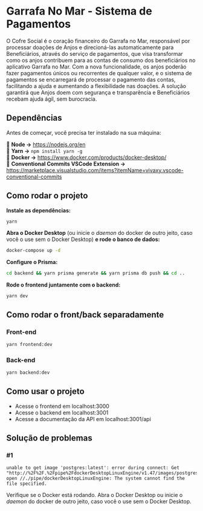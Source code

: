 # Garrafa No Mar - Sistema de Pagamentos

O Cofre Social é o coração financeiro do Garrafa no Mar, responsável por processar doações de Anjos e direcioná-las automaticamente para Beneficiários, através do serviço de pagamentos, que visa transformar como os anjos contribuem para as contas de consumo dos beneficiários no aplicativo Garrafa no Mar. Com a nova funcionalidade, os anjos poderão fazer pagamentos únicos ou recorrentes de qualquer valor, e o sistema de pagamentos se encarregará de processar o pagamento das contas, facilitando a ajuda e aumentando a flexibilidade nas doações. A solução garantirá que Anjos doem com segurança e transparência e Beneficiários recebam ajuda ágil, sem burocracia.

## Dependências

Antes de começar, você precisa ter instalado na sua máquina:

🔹 **Node →** https://nodejs.org/en \
🔹 **Yarn →** `npm install yarn -g` \
🔹 **Docker →** https://www.docker.com/products/docker-desktop/ \
🔹 **Conventional Commits VSCode Extension →** https://marketplace.visualstudio.com/items?itemName=vivaxy.vscode-conventional-commits

## Como rodar o projeto

**Instale as dependências:**

```bash
yarn
```

**Abra o Docker Desktop** (ou inicie o *daemon* do docker de outro jeito, caso você o use sem o Docker Desktop) **e rode o banco de dados:**

```bash
docker-compose up -d
```

**Configure o Prisma:**

```bash
cd backend && yarn prisma generate && yarn prisma db push && cd ..
```

**Rode o frontend juntamente com o backend:**

```
yarn dev
```

## Como rodar o front/back separadamente

### Front-end

```bash
yarn frontend:dev
```

### Back-end

```bash
yarn backend:dev
```

## Como usar o projeto

- Acesse o frontend em localhost:3000
- Acesse o backend em localhost:3001
- Acesse a documentação da API em localhost:3001/api

## Solução de problemas

### #1
```
unable to get image 'postgres:latest': error during connect: Get "http://%2F%2F.%2Fpipe%2FdockerDesktopLinuxEngine/v1.47/images/postgres:latest/json": open //./pipe/dockerDesktopLinuxEngine: The system cannot find the file specified.
```

Verifique se o Docker está rodando. Abra o Docker Desktop ou inicie o *daemon* do docker de outro jeito, caso você o use sem o Docker Desktop.